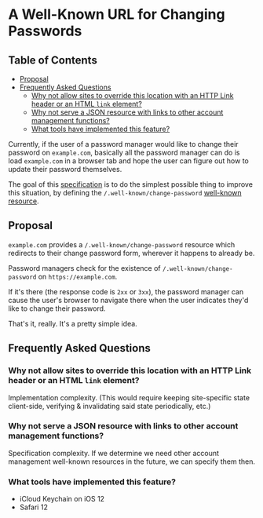 # A Well-Known URL for Changing Passwords

<!-- START doctoc generated TOC please keep comment here to allow auto update -->
<!-- DON'T EDIT THIS SECTION, INSTEAD RE-RUN doctoc TO UPDATE -->
## Table of Contents

- [Proposal](#proposal)
- [Frequently Asked Questions](#frequently-asked-questions)
  - [Why not allow sites to override this location with an HTTP Link header or an HTML `link` element?](#why-not-allow-sites-to-override-this-location-with-an-http-link-header-or-an-html-link-element)
  - [Why not serve a JSON resource with links to other account management functions?](#why-not-serve-a-json-resource-with-links-to-other-account-management-functions)
  - [What tools have implemented this feature?](#what-tools-have-implemented-this-feature)

<!-- END doctoc generated TOC please keep comment here to allow auto update -->

Currently, if the user of a password manager would like to change their password on `example.com`, basically all the password manager can do is load `example.com` in a browser tab and hope the user can figure out how to update their password themselves.

The goal of this [specification](https://wicg.github.io/change-password-url/) is to do the simplest possible thing to improve this situation, by defining the <code>/.well-known/change-password</code> [well-known resource](https://tools.ietf.org/html/rfc5785).

## Proposal

`example.com` provides a `/.well-known/change-password` resource which redirects to their change password form, wherever it happens to already be.

Password managers check for the existence of `/.well-known/change-password` on `https://example.com`.

If it's there (the response code is `2xx` or `3xx`), the password manager can cause the user's browser to navigate there when the user indicates they'd like to change their password.

That's it, really. It's a pretty simple idea.

## Frequently Asked Questions

### Why not allow sites to override this location with an HTTP Link header or an HTML `link` element?

Implementation complexity. (This would require keeping site-specific state client-side, verifying & invalidating said state periodically, etc.)

### Why not serve a JSON resource with links to other account management functions?

Specification complexity. If we determine we need other account management well-known resources in the future, we can specify them then.

### What tools have implemented this feature?

* iCloud Keychain on iOS 12
* Safari 12
